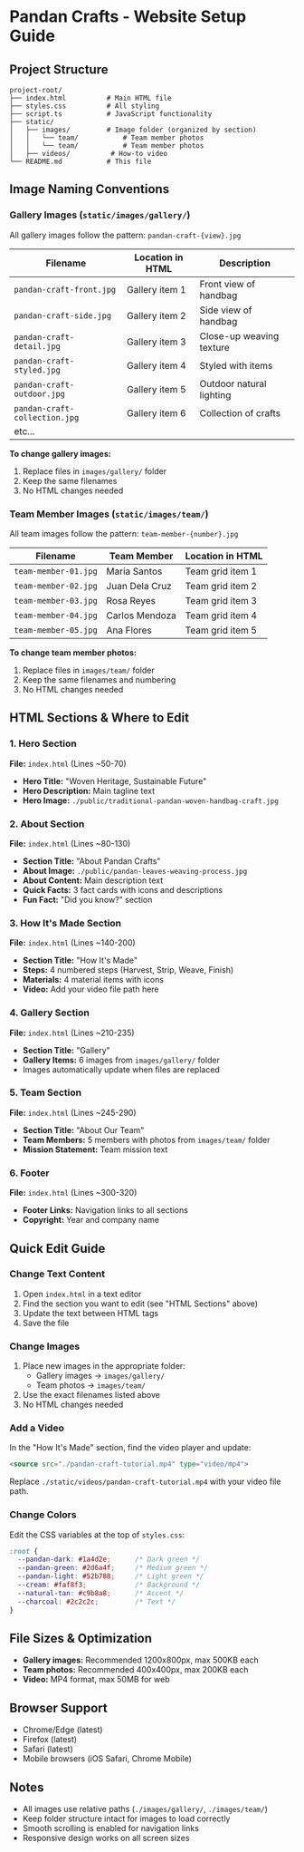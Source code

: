 # Pandan Crafts - Website Setup Guide

## Project Structure

```
project-root/
├── index.html          # Main HTML file
├── styles.css          # All styling
├── script.ts           # JavaScript functionality
├── static/
│   ├── images/         # Image folder (organized by section)
│   │   └── team/           # Team member photos
│   │   └── team/           # Team member photos
│   ├── videos/          # How-to video
└── README.md           # This file
```

## Image Naming Conventions

### Gallery Images (`static/images/gallery/`)
All gallery images follow the pattern: `pandan-craft-{view}.jpg`

| Filename | Location in HTML | Description |
|----------|------------------|-------------|
| `pandan-craft-front.jpg` | Gallery item 1 | Front view of handbag |
| `pandan-craft-side.jpg` | Gallery item 2 | Side view of handbag |
| `pandan-craft-detail.jpg` | Gallery item 3 | Close-up weaving texture |
| `pandan-craft-styled.jpg` | Gallery item 4 | Styled with items |
| `pandan-craft-outdoor.jpg` | Gallery item 5 | Outdoor natural lighting |
| `pandan-craft-collection.jpg` | Gallery item 6 | Collection of crafts |
| etc... |

**To change gallery images:**
1. Replace files in `images/gallery/` folder
2. Keep the same filenames
3. No HTML changes needed

### Team Member Images (`static/images/team/`)
All team images follow the pattern: `team-member-{number}.jpg`

| Filename | Team Member | Location in HTML |
|----------|-------------|------------------|
| `team-member-01.jpg` | Maria Santos | Team grid item 1 |
| `team-member-02.jpg` | Juan Dela Cruz | Team grid item 2 |
| `team-member-03.jpg` | Rosa Reyes | Team grid item 3 |
| `team-member-04.jpg` | Carlos Mendoza | Team grid item 4 |
| `team-member-05.jpg` | Ana Flores | Team grid item 5 |

**To change team member photos:**
1. Replace files in `images/team/` folder
2. Keep the same filenames and numbering
3. No HTML changes needed

## HTML Sections & Where to Edit

### 1. Hero Section
**File:** `index.html` (Lines ~50-70)
- **Hero Title:** "Woven Heritage, Sustainable Future"
- **Hero Description:** Main tagline text
- **Hero Image:** `./public/traditional-pandan-woven-handbag-craft.jpg`

### 2. About Section
**File:** `index.html` (Lines ~80-130)
- **Section Title:** "About Pandan Crafts"
- **About Image:** `./public/pandan-leaves-weaving-process.jpg`
- **About Content:** Main description text
- **Quick Facts:** 3 fact cards with icons and descriptions
- **Fun Fact:** "Did you know?" section

### 3. How It's Made Section
**File:** `index.html` (Lines ~140-200)
- **Section Title:** "How It's Made"
- **Steps:** 4 numbered steps (Harvest, Strip, Weave, Finish)
- **Materials:** 4 material items with icons
- **Video:** Add your video file path here

### 4. Gallery Section
**File:** `index.html` (Lines ~210-235)
- **Section Title:** "Gallery"
- **Gallery Items:** 6 images from `images/gallery/` folder
- Images automatically update when files are replaced

### 5. Team Section
**File:** `index.html` (Lines ~245-290)
- **Section Title:** "About Our Team"
- **Team Members:** 5 members with photos from `images/team/` folder
- **Mission Statement:** Team mission text

### 6. Footer
**File:** `index.html` (Lines ~300-320)
- **Footer Links:** Navigation links to all sections
- **Copyright:** Year and company name

## Quick Edit Guide

### Change Text Content
1. Open `index.html` in a text editor
2. Find the section you want to edit (see "HTML Sections" above)
3. Update the text between HTML tags
4. Save the file

### Change Images
1. Place new images in the appropriate folder:
   - Gallery images → `images/gallery/`
   - Team photos → `images/team/`
2. Use the exact filenames listed above
3. No HTML changes needed

### Add a Video
In the "How It's Made" section, find the video player and update:
```html
<source src="./pandan-craft-tutorial.mp4" type="video/mp4">
```
Replace `./static/videos/pandan-craft-tutorial.mp4` with your video file path.

### Change Colors
Edit the CSS variables at the top of `styles.css`:
```css
:root {
  --pandan-dark: #1a4d2e;      /* Dark green */
  --pandan-green: #2d6a4f;     /* Medium green */
  --pandan-light: #52b788;     /* Light green */
  --cream: #faf8f3;            /* Background */
  --natural-tan: #c9b8a8;      /* Accent */
  --charcoal: #2c2c2c;         /* Text */
}
```
## File Sizes & Optimization

- **Gallery images:** Recommended 1200x800px, max 500KB each
- **Team photos:** Recommended 400x400px, max 200KB each
- **Video:** MP4 format, max 50MB for web

## Browser Support

- Chrome/Edge (latest)
- Firefox (latest)
- Safari (latest)
- Mobile browsers (iOS Safari, Chrome Mobile)

## Notes

- All images use relative paths (`./images/gallery/`, `./images/team/`)
- Keep folder structure intact for images to load correctly
- Smooth scrolling is enabled for navigation links
- Responsive design works on all screen sizes
